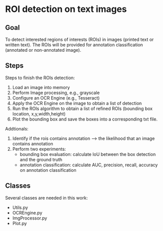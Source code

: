 # ROI detection on text images


## Goal
To detect interested regions of interests (ROIs) in images (printed text or written text). The ROIs will be provided for annotation classification (annotated or non-annotated image).


## Steps
Steps to finish the ROIs detection:
1. Load an image into memory
2. Perform Image processing, e.g., grayscale
3. Configure an OCR Engine (e.g., Tesseract)
4. Apply the OCR Engine on the image to obtain a list of detection
5. Run the ROIs algorithm to obtain a list of refined ROIs (bounding box location, x,y,width,height)
6. Plot the bounding box and save the boxes into a corresponding txt file.

Addtionals:
1. Identify if the rois contains annotation --> the likelihood that an image contains annotation
2. Perform two experiments:
    - bounding box evaluation: calculate IoU between the box detection and the ground truth
    - annotation classification: calculate AUC, precision, recall, accuracy on annotation classification


## Classes
Several classes are needed in this work:
- Utils.py
- OCREngine.py
- ImgProcessor.py
- Plot.py















